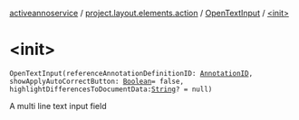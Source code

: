 [activeannoservice](../../index.md) / [project.layout.elements.action](../index.md) / [OpenTextInput](index.md) / [&lt;init&gt;](./-init-.md)

# &lt;init&gt;

`OpenTextInput(referenceAnnotationDefinitionID: `[`AnnotationID`](../../annotationdefinition/-annotation-i-d.md)`, showApplyAutoCorrectButton: `[`Boolean`](https://kotlinlang.org/api/latest/jvm/stdlib/kotlin/-boolean/index.html)` = false, highlightDifferencesToDocumentData: `[`String`](https://kotlinlang.org/api/latest/jvm/stdlib/kotlin/-string/index.html)`? = null)`

A multi line text input field

